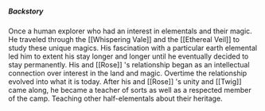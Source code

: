 

##### Backstory
Once a human explorer who had an interest in elementals and their magic. He traveled through the [[Whispering Vale]] and the [[Ethereal Veil]] to study these unique magics. His fascination with a particular earth elemental led him to extent his stay longer and longer until he eventually decided to stay permanently. 
His and [[Rose]] 's relationship began as an intellectual connection over interest in the land and magic. Overtime the relationship evolved into what it is today.
After his and [[Rose]] 's unity and [[Twig]] came along, he became a teacher of sorts as well as a respected member of the camp. Teaching other half-elementals about their heritage.
